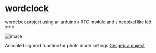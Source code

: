 # wordclock
wordclock project using an arduino a RTC module and a neopixel like led strip

![image](https://github.com/user-attachments/assets/efa8eee7-1694-4412-9f3b-874f294029b5)




Animated sigmoid function for photo diode settings [Geogebra project](https://www.geogebra.org/calculator/es37gdwz)
